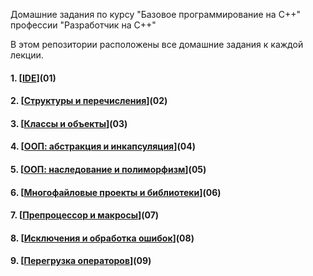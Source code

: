 Домашние задания по курсу "Базовое программирование на C++" профессии "Разработчик на С++"

В этом репозитории расположены все домашние задания к каждой лекции.

#### 1. [[IDE](https://github.com/CollectionStars/origin/tree/main/IDE)](01)
#### 2. [[Структуры и перечисления](https://github.com/CollectionStars/origin/tree/main/Структуры%20и%20перечисления)](02)
#### 3. [[Классы и объекты](https://github.com/CollectionStars/origin/tree/main/Классы%20и%20объекты)](03) 
#### 4. [[ООП: абстракция и инкапсуляция](https://github.com/CollectionStars/origin/tree/main/ООП:%20абстракция%20и%20инкапсуляция)](04)
#### 5. [[ООП: наследование и полиморфизм](https://github.com/CollectionStars/origin/tree/main/ООП:%20наследование%20и%20полиморфизм)](05)
#### 6. [[Многофайловые проекты и библиотеки](https://github.com/CollectionStars/origin/tree/main/Многофайловые%20проекты%20и%20библиотеки)](06)
#### 7. [[Препроцессор и макросы](https://github.com/CollectionStars/origin/tree/main/Препроцессор%20и%20макросы)](07)
#### 8. [[Исключения и обработка ошибок](https://github.com/CollectionStars/origin/tree/main/Исключения%20и%20обработка%20ошибок)](08)
#### 9. [[Перегрузка операторов](https://github.com/CollectionStars/origin/tree/main/Перегрузка%20операторов)](09)
